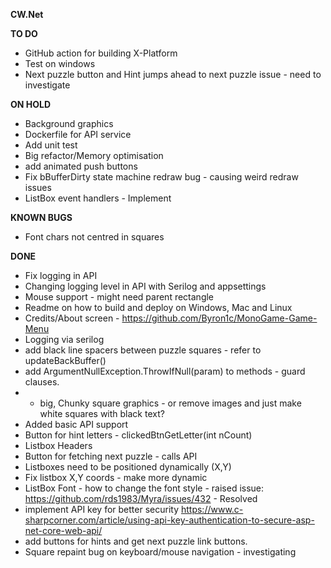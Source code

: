 ﻿**CW.Net**

**TO DO**
* GitHub action for building X-Platform
* Test on windows 
* Next puzzle button and Hint jumps ahead to next puzzle issue - need to investigate 


**ON HOLD**
* Background graphics
* Dockerfile for API service 
* Add unit test 
* Big refactor/Memory optimisation
* add animated push buttons
* Fix bBufferDirty state machine redraw bug - causing weird redraw issues 
* ListBox event handlers - Implement

**KNOWN BUGS**
* Font chars not centred in squares

**DONE**
* Fix logging in API 
* Changing logging level in API with Serilog and appsettings
* Mouse support - might need parent rectangle 
* Readme on how to build and deploy on Windows, Mac and Linux
* Credits/About screen - https://github.com/Byron1c/MonoGame-Game-Menu
* Logging via serilog
* add black line spacers between puzzle squares - refer to updateBackBuffer()
* add ArgumentNullException.ThrowIfNull(param) to methods - guard clauses.
* * big, Chunky square graphics - or remove images and just make white squares with black text?
* Added basic API support
* Button for hint letters - clickedBtnGetLetter(int nCount)
* Listbox Headers 
* Button for fetching next puzzle - calls API
* Listboxes need to be positioned dynamically (X,Y)
* Fix listbox X,Y coords - make more dynamic 
* ListBox Font - how to change the font style - raised issue: https://github.com/rds1983/Myra/issues/432 - Resolved 
* implement API key for better security https://www.c-sharpcorner.com/article/using-api-key-authentication-to-secure-asp-net-core-web-api/
* add buttons for hints and get next puzzle link buttons. 
* Square repaint bug on keyboard/mouse navigation - investigating
